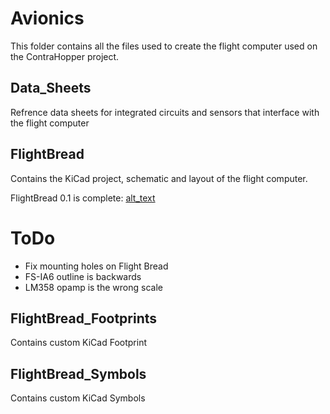 # Avionics
This folder contains all the files used to create the flight computer used on the ContraHopper project. 

## Data_Sheets
Refrence data sheets for integrated circuits and sensors that interface with the flight computer

## FlightBread
Contains the KiCad project, schematic and layout of the flight computer.

FlightBread 0.1 is complete:
[alt_text](https://github.com/ControlSoup/ContraHopper/blob/main/Documentation/Figures/FlightBreadv0.1.jpeg)

# ToDo
- Fix mounting holes on Flight Bread
- FS-IA6 outline is backwards
- LM358 opamp is the wrong scale


## FlightBread_Footprints
Contains custom KiCad Footprint

## FlightBread_Symbols
Contains custom KiCad Symbols


